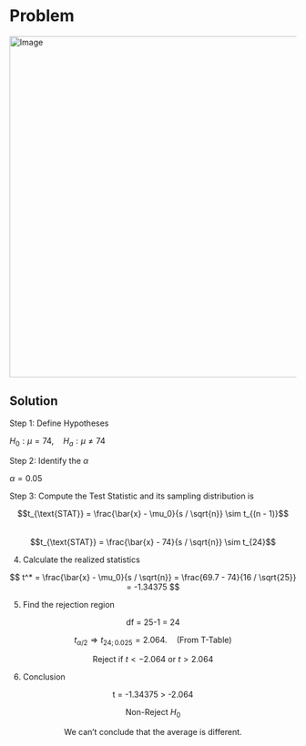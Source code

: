 # Problem
<img width="600" alt="Image" src="https://github.com/user-attachments/assets/fb64fab3-3064-4001-8d58-43da9a893137" />

## Solution
Step 1: Define Hypotheses

$H_0:\mu = 74, \quad H_a: \mu \neq 74$

Step 2: Identify the $\alpha$

$\alpha=0.05$  
  
Step 3: Compute the Test Statistic and its sampling distribution is  

$$t_{\text{STAT}} = \frac{\bar{x} - \mu_0}{s / \sqrt{n}} \sim t_{(n - 1)}$$\
$$t_{\text{STAT}} = \frac{\bar{x} - 74}{s / \sqrt{n}} \sim t_{24}$$
     
4. Calculate the realized statistics

$$
t^* = \frac{\bar{x} - \mu_0}{s / \sqrt{n}} = \frac{69.7 - 74}{16 / \sqrt{25}} = -1.34375
$$
     
5. Find the rejection region

$$
\text{df = 25-1 = 24}
$$

$$
t_{\alpha / 2} \Rightarrow t_{24;0.025}=2.064. \quad \text{(From T-Table)}
$$

$$
\text{Reject if } t < -2.064 \text{ or } t > 2.064
$$
     
6. Conclusion
   
$$\text{t = -1.34375 > -2.064}$$

$$\text{Non-Reject }H_0$$

$$\text{We can't conclude that the average is different.}$$
